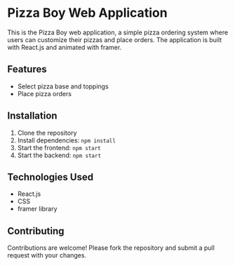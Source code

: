# Pizza Boy Web Application

This is the Pizza Boy web application, a simple pizza ordering system where users can customize their pizzas and place orders. The application is built with React.js and animated with framer.

## Features

- Select pizza base and toppings
- Place pizza orders


## Installation

1. Clone the repository
2. Install dependencies: `npm install`
3. Start the frontend: `npm start`
4. Start the backend: `npm start`

## Technologies Used

- React.js
- CSS
- framer library

## Contributing

Contributions are welcome! Please fork the repository and submit a pull request with your changes.


